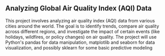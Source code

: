## Analyzing Global Air Quality Index (AQI) Data

This project involves analyzing air quality index (AQI) data from various cities around the world.
The goal is to identify trends, compare air quality across different regions, and investigate the
impact of certain events (like holidays, wildfires, or policy changes) on air quality. The project
will use Python's pandas for data manipulation, matplotlib and seaborn for data visualization,
and possibly sklearn for some basic predictive modeling
